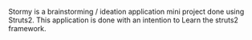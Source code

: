 Stormy is a brainstorming / ideation application mini project done using Struts2. 
This application is done with an intention to Learn the struts2 framework. 